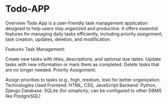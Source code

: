 # Todo-APP
Overview
Todo App is a user-friendly task management application designed to help users stay organized and productive. It offers essential features for managing daily tasks efficiently, including priority assignment, task creation, updates, deletion, and modification.

Features
Task Management:

Create new tasks with titles, descriptions, and optional due dates.
Update tasks with new information or mark them as completed.
Delete tasks that are no longer needed.
Priority Assignment:

Assign priorities to tasks (e.g., high, medium, low) for better organization.
Technologies Used
Frontend: HTML, CSS, JavaScript
Backend: Python, Django
Database: SQLite (for simplicity; can be configured to other DBMS like PostgreSQL)
